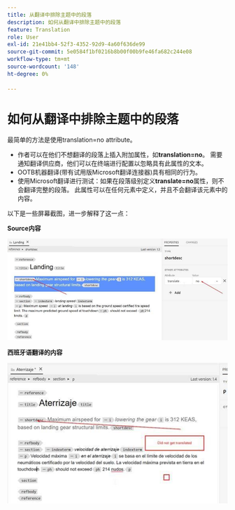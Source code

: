 ```yaml
---
title: 从翻译中排除主题中的段落
description: 如何从翻译中排除主题中的段落
feature: Translation
role: User
exl-id: 21e41bb4-52f3-4352-92d9-4a60f636de99
source-git-commit: 5e0584f1bf0216b8b00f00b9fe46fa682c244e08
workflow-type: tm+mt
source-wordcount: '148'
ht-degree: 0%

---
```


# 如何从翻译中排除主题中的段落

最简单的方法是使用translation=no attribute。

+ 作者可以在他们不想翻译的段落上插入附加属性，如&#x200B;**translation=no**。 需要通知翻译供应商，他们可以在终端进行配置以忽略具有此属性的文本。
+ OOTB机器翻译(带有试用版Microsoft翻译连接器)具有相同的行为。
+ 使用Microsoft翻译进行测试：如果在段落级别定义&#x200B;**translate=no**&#x200B;属性，则不会翻译完整的段落。 此属性可以在任何元素中定义，并且不会翻译该元素中的内容。


以下是一些屏幕截图，进一步解释了这一点：

**Source内容**

![Source内容](assets/source-content.jpg)

**西班牙语翻译的内容**

![西班牙语翻译的内容](assets/trans-content.jpg)
